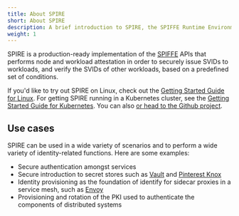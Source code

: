 ```yaml
---
title: About SPIRE
short: About SPIRE
description: A brief introduction to SPIRE, the SPIFFE Runtime Environment
weight: 1
---
```


SPIRE is a production-ready implementation of the [SPIFFE](/spiffe) APIs that performs node and workload attestation in order to securely issue SVIDs to workloads, and verify the SVIDs of other workloads, based on a predefined set of conditions. 

If you'd like to try out SPIRE on Linux, check out the [Getting Started Guide for Linux](getting-started-linux). For getting SPIRE running in a Kubernetes cluster, see the [Getting Started Guide for Kubernetes](getting-started-k8s). You can also [or head to the Github project](https://github.com/spiffe/spire).

## Use cases

SPIRE can be used in a wide variety of scenarios and to perform a wide variety of identity-related functions. Here are some examples:

* Secure authentication amongst services
* Secure introduction to secret stores such as [Vault](https://hashicorp.com/products/vault) and [Pinterest Knox](https://github.com/pinterest/knox)
* Identity provisioning as the foundation of identify for sidecar proxies in a service mesh, such as [Envoy](https://blog.envoyproxy.io/securing-the-service-mesh-with-spire-0-3-abb45cd79810)
* Provisioning and rotation of the PKI used to authenticate the components of distributed systems
